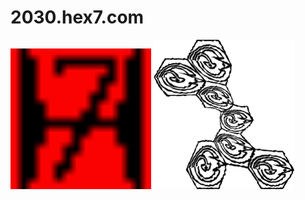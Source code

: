 # 2030.hex7.com

<img src="./static/favicon.ico" width="225" />
<img src="./static/hex7.gif" width="225" />
